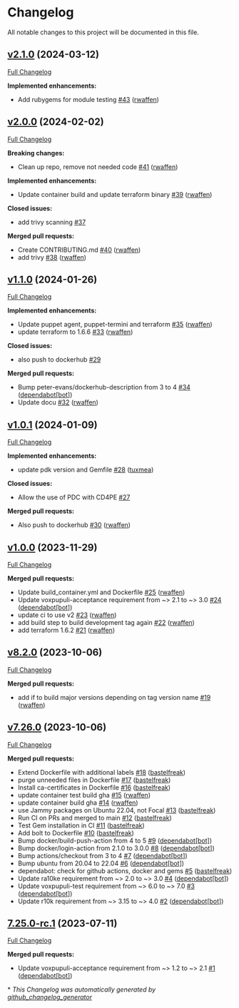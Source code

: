 # Changelog

All notable changes to this project will be documented in this file.

## [v2.1.0](https://github.com/betadots/pdc/tree/v2.1.0) (2024-03-12)

[Full Changelog](https://github.com/betadots/pdc/compare/v2.0.0...v2.1.0)

**Implemented enhancements:**

- Add rubygems for module testing [\#43](https://github.com/betadots/pdc/pull/43) ([rwaffen](https://github.com/rwaffen))

## [v2.0.0](https://github.com/betadots/pdc/tree/v2.0.0) (2024-02-02)

[Full Changelog](https://github.com/betadots/pdc/compare/v1.1.0...v2.0.0)

**Breaking changes:**

- Clean up repo, remove not needed code [\#41](https://github.com/betadots/pdc/pull/41) ([rwaffen](https://github.com/rwaffen))

**Implemented enhancements:**

- Update container build and update terraform binary [\#39](https://github.com/betadots/pdc/pull/39) ([rwaffen](https://github.com/rwaffen))

**Closed issues:**

- add trivy scanning [\#37](https://github.com/betadots/pdc/issues/37)

**Merged pull requests:**

- Create CONTRIBUTING.md [\#40](https://github.com/betadots/pdc/pull/40) ([rwaffen](https://github.com/rwaffen))
- add trivy [\#38](https://github.com/betadots/pdc/pull/38) ([rwaffen](https://github.com/rwaffen))

## [v1.1.0](https://github.com/betadots/pdc/tree/v1.1.0) (2024-01-26)

[Full Changelog](https://github.com/betadots/pdc/compare/v1.0.1...v1.1.0)

**Implemented enhancements:**

- Update puppet agent, puppet-termini and terraform [\#35](https://github.com/betadots/pdc/pull/35) ([rwaffen](https://github.com/rwaffen))
- update terraform to 1.6.6 [\#33](https://github.com/betadots/pdc/pull/33) ([rwaffen](https://github.com/rwaffen))

**Closed issues:**

- also push to dockerhub [\#29](https://github.com/betadots/pdc/issues/29)

**Merged pull requests:**

- Bump peter-evans/dockerhub-description from 3 to 4 [\#34](https://github.com/betadots/pdc/pull/34) ([dependabot[bot]](https://github.com/apps/dependabot))
- Update docu [\#32](https://github.com/betadots/pdc/pull/32) ([rwaffen](https://github.com/rwaffen))

## [v1.0.1](https://github.com/betadots/pdc/tree/v1.0.1) (2024-01-09)

[Full Changelog](https://github.com/betadots/pdc/compare/v1.0.0...v1.0.1)

**Implemented enhancements:**

- update pdk version and Gemfile [\#28](https://github.com/betadots/pdc/pull/28) ([tuxmea](https://github.com/tuxmea))

**Closed issues:**

- Allow the use of PDC with CD4PE [\#27](https://github.com/betadots/pdc/issues/27)

**Merged pull requests:**

- Also push to dockerhub [\#30](https://github.com/betadots/pdc/pull/30) ([rwaffen](https://github.com/rwaffen))

## [v1.0.0](https://github.com/betadots/pdc/tree/v1.0.0) (2023-11-29)

[Full Changelog](https://github.com/betadots/pdc/compare/v8.2.0...v1.0.0)

**Merged pull requests:**

- Update build\_container.yml and Dockerfile [\#25](https://github.com/betadots/pdc/pull/25) ([rwaffen](https://github.com/rwaffen))
- Update voxpupuli-acceptance requirement from ~\> 2.1 to ~\> 3.0 [\#24](https://github.com/betadots/pdc/pull/24) ([dependabot[bot]](https://github.com/apps/dependabot))
- update ci to use v2 [\#23](https://github.com/betadots/pdc/pull/23) ([rwaffen](https://github.com/rwaffen))
- add build step to build development tag again [\#22](https://github.com/betadots/pdc/pull/22) ([rwaffen](https://github.com/rwaffen))
- add terraform 1.6.2 [\#21](https://github.com/betadots/pdc/pull/21) ([rwaffen](https://github.com/rwaffen))

## [v8.2.0](https://github.com/betadots/pdc/tree/v8.2.0) (2023-10-06)

[Full Changelog](https://github.com/betadots/pdc/compare/v7.26.0...v8.2.0)

**Merged pull requests:**

- add if to build major versions depending on tag version name [\#19](https://github.com/betadots/pdc/pull/19) ([rwaffen](https://github.com/rwaffen))

## [v7.26.0](https://github.com/betadots/pdc/tree/v7.26.0) (2023-10-06)

[Full Changelog](https://github.com/betadots/pdc/compare/7.25.0-rc.1...v7.26.0)

**Merged pull requests:**

- Extend Dockerfile with additional labels [\#18](https://github.com/betadots/pdc/pull/18) ([bastelfreak](https://github.com/bastelfreak))
- purge unneeded files in Dockerfile [\#17](https://github.com/betadots/pdc/pull/17) ([bastelfreak](https://github.com/bastelfreak))
- Install ca-certificates in Dockerfile [\#16](https://github.com/betadots/pdc/pull/16) ([bastelfreak](https://github.com/bastelfreak))
- update container test build gha [\#15](https://github.com/betadots/pdc/pull/15) ([rwaffen](https://github.com/rwaffen))
- update container build gha [\#14](https://github.com/betadots/pdc/pull/14) ([rwaffen](https://github.com/rwaffen))
- use Jammy packages on Ubuntu 22.04, not Focal [\#13](https://github.com/betadots/pdc/pull/13) ([bastelfreak](https://github.com/bastelfreak))
- Run CI on PRs and merged to main [\#12](https://github.com/betadots/pdc/pull/12) ([bastelfreak](https://github.com/bastelfreak))
- Test Gem installation in CI [\#11](https://github.com/betadots/pdc/pull/11) ([bastelfreak](https://github.com/bastelfreak))
- Add bolt to Dockerfile [\#10](https://github.com/betadots/pdc/pull/10) ([bastelfreak](https://github.com/bastelfreak))
- Bump docker/build-push-action from 4 to 5 [\#9](https://github.com/betadots/pdc/pull/9) ([dependabot[bot]](https://github.com/apps/dependabot))
- Bump docker/login-action from 2.1.0 to 3.0.0 [\#8](https://github.com/betadots/pdc/pull/8) ([dependabot[bot]](https://github.com/apps/dependabot))
- Bump actions/checkout from 3 to 4 [\#7](https://github.com/betadots/pdc/pull/7) ([dependabot[bot]](https://github.com/apps/dependabot))
- Bump ubuntu from 20.04 to 22.04 [\#6](https://github.com/betadots/pdc/pull/6) ([dependabot[bot]](https://github.com/apps/dependabot))
- dependabot: check for github actions, docker and gems [\#5](https://github.com/betadots/pdc/pull/5) ([bastelfreak](https://github.com/bastelfreak))
- Update ra10ke requirement from ~\> 2.0 to ~\> 3.0 [\#4](https://github.com/betadots/pdc/pull/4) ([dependabot[bot]](https://github.com/apps/dependabot))
- Update voxpupuli-test requirement from ~\> 6.0 to ~\> 7.0 [\#3](https://github.com/betadots/pdc/pull/3) ([dependabot[bot]](https://github.com/apps/dependabot))
- Update r10k requirement from ~\> 3.15 to ~\> 4.0 [\#2](https://github.com/betadots/pdc/pull/2) ([dependabot[bot]](https://github.com/apps/dependabot))

## [7.25.0-rc.1](https://github.com/betadots/pdc/tree/7.25.0-rc.1) (2023-07-11)

[Full Changelog](https://github.com/betadots/pdc/compare/3782c73e9407d86394a27e959cb84731290db4e3...7.25.0-rc.1)

**Merged pull requests:**

- Update voxpupuli-acceptance requirement from ~\> 1.2 to ~\> 2.1 [\#1](https://github.com/betadots/pdc/pull/1) ([dependabot[bot]](https://github.com/apps/dependabot))



\* *This Changelog was automatically generated by [github_changelog_generator](https://github.com/github-changelog-generator/github-changelog-generator)*
